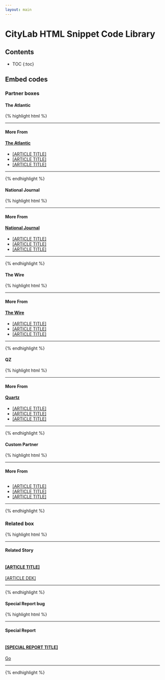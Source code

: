 ```yaml
---
layout: main
---
```


# CityLab HTML Snippet Code Library

## Contents

* TOC
{:toc}

## Embed codes
### Partner boxes
#### The Atlantic
{% highlight html %}
<!-- START "MORE FROM" THE ATLANTIC -->

<aside class="partner-box">
<hr />
<h4 class="module-tag">More From</h4>

<h4 class="atlantic"><a href="http://www.theatlantic.com">The Atlantic</a></h4>

<ul>
    <li><a href="[ARTICLE URL]">[ARTICLE TITLE]</a></li>
    <li><a href="[ARTICLE URL]">[ARTICLE TITLE]</a></li>
    <li><a href="[ARTICLE URL]">[ARTICLE TITLE]</a></li>
</ul>

<hr /></aside>
<!-- END "MORE FROM" THE ATLANTIC -->
{% endhighlight %}

#### National Journal
{% highlight html %}
<!-- START "MORE FROM" NATIONAL JOURNAL -->

<aside class="partner-box">
<hr />
<h4 class="module-tag">More From</h4>

<h4 class="nj"><a href="http://www.nationaljournal.com">National Journal</a></h4>

<ul>
    <li><a href="[ARTICLE URL]">[ARTICLE TITLE]</a></li>
    <li><a href="[ARTICLE URL]">[ARTICLE TITLE]</a></li>
    <li><a href="[ARTICLE URL]">[ARTICLE TITLE]</a></li>
</ul>

<hr /></aside>
<!-- END "MORE FROM" NATIONAL JOURNAL -->
{% endhighlight %}


#### The Wire
{% highlight html %}
<!-- START "MORE FROM" THE WIRE -->

<aside class="partner-box">
<hr />
<h4 class="module-tag">More From</h4>

<h4 class="wire"><a href="http://www.thewire.com">The Wire</a></h4>

<ul>
    <li><a href="[ARTICLE URL]">[ARTICLE TITLE]</a></li>
    <li><a href="[ARTICLE URL]">[ARTICLE TITLE]</a></li>
    <li><a href="[ARTICLE URL]">[ARTICLE TITLE]</a></li>
</ul>

<hr /></aside>
<!-- END "MORE FROM" THE WIRE -->
{% endhighlight %}


#### QZ
{% highlight html %}
<!-- START "MORE FROM" QUARTZ -->

<aside class="partner-box">
<hr />
<h4 class="module-tag">More From</h4>

<h4 class="qz"><a href="http://qz.com">Quartz</a></h4>

<ul>
    <li><a href="[ARTICLE URL]">[ARTICLE TITLE]</a></li>
    <li><a href="[ARTICLE URL]">[ARTICLE TITLE]</a></li>
    <li><a href="[ARTICLE URL]">[ARTICLE TITLE]</a></li>
</ul>

<hr /></aside>
<!-- END "MORE FROM" QUARTZ -->
{% endhighlight %}


#### Custom Partner
{% highlight html %}
<!-- START "MORE FROM" CUSTOM -->

<aside class="partner-box">
<hr />
<h4 class="module-tag">More From</h4>

<figure><a href="[URL]"><img alt="" src="[IMAGE URL]" /></a></figure>

<ul>
    <li><a href="[ARTICLE URL]">[ARTICLE TITLE]</a></li>
    <li><a href="[ARTICLE URL]">[ARTICLE TITLE]</a></li>
    <li><a href="[ARTICLE URL]">[ARTICLE TITLE]</a></li>
</ul>

<hr /></aside>
<!-- END "MORE FROM" CUSTOM -->
{% endhighlight %}


### Related box
{% highlight html %}
<!-- START "RELATED STORY" SINGLE STORY BOX -->

<aside class="callout related">
<hr />
<h4 class="module-tag">Related Story</h4>

<figure><a href="[URL]"><img alt="" src="[THUMBNAIL URL]" /></a></figure>

<h4 class="hed"><a href="[URL]">[ARTICLE TITLE]</a></h4>

<p class="dek"><a href="[URL]">[ARTICLE DEK]</a></p>

<hr /></aside>
<!-- END "RELATED STORY" SINGLE STORY BOX -->
{% endhighlight %}


#### Special Report bug
{% highlight html %}
<!-- START "SPECIAL REPORT" BOX -->

<aside class="callout special-report">
<hr />
<h4 class="module-tag">Special Report</h4>

<figure><a href="[URL]"><img alt="" src="[IMAGE URL]" /> </a></figure>

<h4 class="hed"><a href="[URL]">[SPECIAL REPORT TITLE]</a></h4>

<div class="go"><a href="[URL]">Go</a></div>

<hr /></aside>
<!-- END "SPECIAL REPORT" BOX -->
{% endhighlight %}
